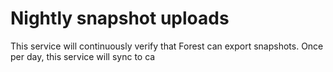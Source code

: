 # Nightly snapshot uploads

This service will continuously verify that Forest can export snapshots. Once per
day, this service will sync to ca